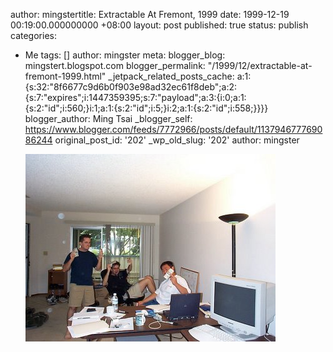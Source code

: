 author: mingstertitle: Extractable At Fremont, 1999
date: 1999-12-19 00:19:00.000000000 +08:00
layout: post
published: true
status: publish
categories:
- Me
tags: []
author: mingster
meta:
  blogger_blog: mingstert.blogspot.com
  blogger_permalink: "/1999/12/extractable-at-fremont-1999.html"
  _jetpack_related_posts_cache: a:1:{s:32:"8f6677c9d6b0f903e98ad32ec61f8deb";a:2:{s:7:"expires";i:1447359395;s:7:"payload";a:3:{i:0;a:1:{s:2:"id";i:560;}i:1;a:1:{s:2:"id";i:5;}i:2;a:1:{s:2:"id";i:558;}}}}
  blogger_author: Ming Tsai
  _blogger_self: https://www.blogger.com/feeds/7772966/posts/default/113794677769086244
  original_post_id: '202'
  _wp_old_slug: '202'
author: mingster<p><a href="/img/DCP_1037.jpg"><img style="clear:all;float:left;cursor:hand;margin:0 10px 10px 0;" alt="" src="/img/DCP_1037.jpg" /></a></p>
